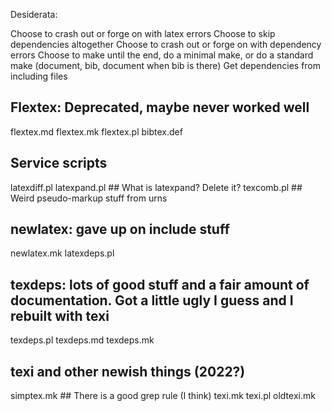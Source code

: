 
Desiderata:

Choose to crash out or forge on with latex errors
Choose to skip dependencies altogether
Choose to crash out or forge on with dependency errors
Choose to make until the end, do a minimal make, or do a standard make (document, bib, document when bib is there)
Get dependencies from including files

## Flextex: Deprecated, maybe never worked well
flextex.md
flextex.mk
flextex.pl
bibtex.def

## Service scripts
latexdiff.pl
latexpand.pl ##  What is latexpand? Delete it?
texcomb.pl ## Weird pseudo-markup stuff from urns

## newlatex: gave up on include stuff
newlatex.mk
latexdeps.pl

## texdeps: lots of good stuff and a fair amount of documentation. Got a little ugly I guess and I rebuilt with texi
texdeps.pl
texdeps.md
texdeps.mk

## texi and other newish things (2022?)
simptex.mk ## There is a good grep rule (I think)
texi.mk
texi.pl
oldtexi.mk
